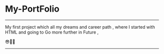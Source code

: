 # My-PortFolio
*********************

My first project which all my dreams and career path , 
where I started with HTML and going to Go more further 
in Future , 


😎🤏🏾

*********************